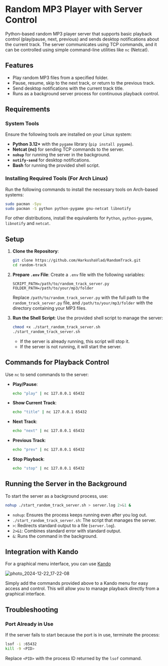 # Random MP3 Player with Server Control

Python-based random MP3 player server that supports basic playback control (play/pause, next, previous) and sends desktop notifications about the current track. The server communicates using TCP commands, and it can be controlled using simple command-line utilities like `nc` (Netcat).

## Features

- Play random MP3 files from a specified folder.
- Pause, resume, skip to the next track, or return to the previous track.
- Send desktop notifications with the current track title.
- Runs as a background server process for continuous playback control.

## Requirements

### System Tools

Ensure the following tools are installed on your Linux system:

- **Python 3.12+** with the `pygame` library (`pip install pygame`).
- **Netcat (nc)** for sending TCP commands to the server.
- **`nohup`** for running the server in the background.
- **`notify-send`** for desktop notifications.
- **Bash** for running the provided shell script.

### Installing Required Tools (For Arch Linux)

Run the following commands to install the necessary tools on Arch-based systems:

```bash
sudo pacman -Syu
sudo pacman -S python python-pygame gnu-netcat libnotify
```

For other distributions, install the equivalents for `Python`, `python-pygame`, `libnotify` and `netcat`.

## Setup

1. **Clone the Repository**:

   ```bash
   git clone https://github.com/HarkushaVlad/RandomTrack.git
   cd random-track
   ```

2. **Prepare `.env` File**:
   Create a `.env` file with the following variables:

   ```env
   SCRIPT_PATH=/path/to/random_track_server.py
   FOLDER_PATH=/path/to/your/mp3/folder
   ```

   Replace `/path/to/random_track_server.py` with the full path to the `random_track_server.py` file, and `/path/to/your/mp3/folder` with the directory containing your MP3 files.

3. **Run the Shell Script**:
   Use the provided shell script to manage the server:

   ```bash
   chmod +x ./start_random_track_server.sh
   ./start_random_track_server.sh
   ```

   - If the server is already running, this script will stop it.
   - If the server is not running, it will start the server.

## Commands for Playback Control

Use `nc` to send commands to the server:

- **Play/Pause**:

  ```bash
  echo "play" | nc 127.0.0.1 65432
  ```

- **Show Current Track**:

  ```bash
  echo "title" | nc 127.0.0.1 65432
  ```

- **Next Track**:

  ```bash
  echo "next" | nc 127.0.0.1 65432
  ```

- **Previous Track**:

  ```bash
  echo "prev" | nc 127.0.0.1 65432
  ```

- **Stop Playback**:
  ```bash
  echo "stop" | nc 127.0.0.1 65432
  ```

## Running the Server in the Background

To start the server as a background process, use:

```bash
nohup ./start_random_track_server.sh > server.log 2>&1 &
```

- `nohup`: Ensures the process keeps running even after you log out.
- `./start_random_track_server.sh`: The script that manages the server.
- `>`: Redirects standard output to a file (`server.log`).
- `2>&1`: Combines standard error with standard output.
- `&`: Runs the command in the background.

## Integration with Kando

For a graphical menu interface, you can use [Kando](https://github.com/kando-menu/kando)

![photo_2024-12-22_17-22-08](https://github.com/user-attachments/assets/8e2cf4c5-937e-430f-987e-2f0e851e49e9)

Simply add the commands provided above to a Kando menu for easy access and control. This will allow you to manage playback directly from a graphical interface.

## Troubleshooting

### Port Already in Use

If the server fails to start because the port is in use, terminate the process:

```bash
lsof -i :65432
kill -9 <PID>
```

Replace `<PID>` with the process ID returned by the `lsof` command.
